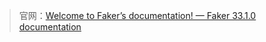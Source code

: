 > 官网：[Welcome to Faker’s documentation! — Faker 33.1.0 documentation](https://faker.readthedocs.io/en/master/)